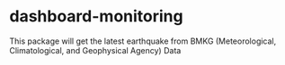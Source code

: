 # dashboard-monitoring
This package will get the latest earthquake from BMKG (Meteorological, Climatological, and Geophysical Agency) Data

